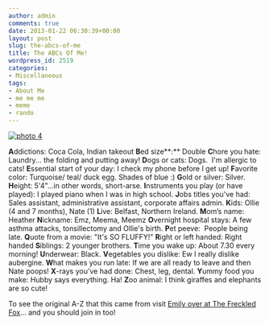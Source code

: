 ```yaml
---
author: admin
comments: true
date: 2013-01-22 06:30:39+00:00
layout: post
slug: the-abcs-of-me
title: The ABCs Of Me!
wordpress_id: 2519
categories:
- Miscellaneous
tags:
- About Me
- me me me
- meme
- rando
---
```


[![photo 4](http://www.outmumbered.com/wp-content/uploads/2013/01/photo-4.jpg)](http://www.outmumbered.com/2013/01/22/the-abcs-of-me/photo-4/)


**A**ddictions: Coca Cola, Indian takeout
**B**ed size**:** Double
**C**hore you hate: Laundry... the folding and putting away!
**D**ogs or cats: Dogs.  I'm allergic to cats!
**E**ssential start of your day: I check my phone before I get up!
**F**avorite color: Turquoise/ teal/ duck egg. Shades of blue :)
**G**old or silver: Silver.
**H**eight: 5'4"...in other words, short-arse.
**I**nstruments you play (or have played): I played piano when I was in high school.
**J**obs titles you've had: Sales assistant, administrative assistant, corporate affairs admin.
**K**ids: Ollie (4 and 7 months), Nate (1)
**L**ive: Belfast, Northern Ireland.
**M**om’s name: Heather
**N**ickname: Emz, Meema, Meemz
**O**vernight hospital stays: A few asthma attacks, tonsillectomy and Ollie's birth.
**P**et peeve:  People being late.
**Q**uote from a movie: "It's SO FLUFFY!"
**R**ight or left handed: Right handed
**S**iblings: 2 younger brothers.
**T**ime you wake up: About 7.30 every morning!
**U**nderwear: Black.
**V**egetables you dislike: Ew I really dislike aubergine.
**W**hat makes you run late: If we are all ready to leave and then Nate poops!
**X**-rays you’ve had done: Chest, leg, dental.
**Y**ummy food you make: Hubby says everything. Ha!
**Z**oo animal: I think giraffes and elephants are so cute!

To see the original A-Z that this came from visit [Emily over at The Freckled Fox](http://www.freckled-fox.com/)... and you should join in too!
